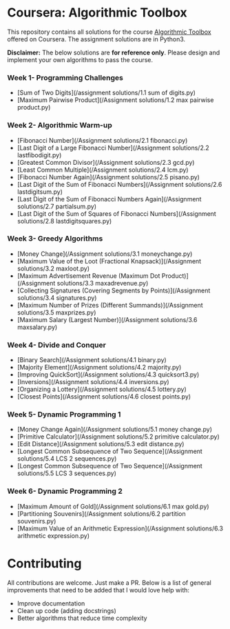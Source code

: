 # Coursera: Algorithmic Toolbox

This repository contains all solutions for the course [Algorithmic Toolbox](https://www.coursera.org/learn/algorithmic-toolbox) offered on Coursera. The assignment solutions are in Python3.

**Disclaimer:** The below solutions are **for reference only**. Please design and implement your own algorithms to pass the course.

### Week 1- Programming Challenges

- [Sum of Two Digits](/assignment solutions/1.1 sum of digits.py)
- [Maximum Pairwise Product](/Assignment solutions/1.2 max pairwise product.py)

### Week 2- Algorithmic Warm-up

- [Fibonacci Number](/Assignment solutions/2.1 fibonacci.py)
- [Last Digit of a Large Fibonacci Number](/Assignment solutions/2.2 lastfibodigit.py)
- [Greatest Common Divisor](/Assignment solutions/2.3 gcd.py)
- [Least Common Multiple](/Assignment solutions/2.4 lcm.py)
- [Fibonacci Number Again](/Assignment solutions/2.5 pisano.py)
- [Last Digit of the Sum of Fibonacci Numbers](/Assignment solutions/2.6 lastdigitsum.py)
- [Last Digit of the Sum of Fibonacci Numbers Again](/Assignment solutions/2.7 partialsum.py)
- [Last Digit of the Sum of Squares of Fibonacci Numbers](/Assignment solutions/2.8 lastdigitsquares.py)

### Week 3- Greedy Algorithms

- [Money Change](/Assignment solutions/3.1 moneychange.py)
- [Maximum Value of the Loot (Fractional Knapsack)](/Assignment solutions/3.2 maxloot.py)
- [Maximum Advertisement Revenue (Maximum Dot Product)](/Assignment solutions/3.3 maxadrevenue.py)
- [Collecting Signatures (Covering Segments by Points)](/Assignment solutions/3.4 signatures.py)
- [Maximum Number of Prizes (Different Summands)](/Assignment solutions/3.5 maxprizes.py)
- [Maximum Salary (Largest Number)](/Assignment solutions/3.6 maxsalary.py)

### Week 4- Divide and Conquer

- [Binary Search](/Assignment solutions/4.1 binary.py)
- [Majority Element](/Assignment solutions/4.2 majority.py)
- [Improving QuickSort](/Assignment solutions/4.3 quicksort3.py)
- [Inversions](/Assignment solutions/4.4 inversions.py)
- [Organizing a Lottery](/Assignment solutions/4.5 lottery.py)
- [Closest Points](/Assignment solutions/4.6 closest points.py)

### Week 5- Dynamic Programming 1

- [Money Change Again](/Assignment solutions/5.1 money change.py)
- [Primitive Calculator](/Assignment solutions/5.2 primitive calculator.py)
- [Edit Distance](/Assignment solutions/5.3 edit distance.py)
- [Longest Common Subsequence of Two Sequence](/Assignment solutions/5.4 LCS 2 sequences.py)
- [Longest Common Subsequence of Two Sequence](/Assignment solutions/5.5 LCS 3 sequences.py)

### Week 6- Dynamic Programming 2

- [Maximum Amount of Gold](/Assignment solutions/6.1 max gold.py)
- [Partitioning Souvenirs](/Assignment solutions/6.2 partition souvenirs.py)
- [Maximum Value of an Arithmetic Expression](/Assignment solutions/6.3 arithmetic expression.py)


# Contributing

All contributions are welcome. Just make a PR. Below is a list of general improvements that need to be added that I would love help with:
- Improve documentation
- Clean up code (adding docstrings)
- Better algorithms that reduce time complexity



